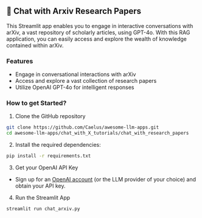 ## 🔎 Chat with Arxiv Research Papers
This Streamlit app enables you to engage in interactive conversations with arXiv, a vast repository of scholarly articles, using GPT-4o. With this RAG application, you can easily access and explore the wealth of knowledge contained within arXiv.

### Features
- Engage in conversational interactions with arXiv
- Access and explore a vast collection of research papers
- Utilize OpenAI GPT-4o for intelligent responses

### How to get Started?

1. Clone the GitHub repository

```bash
git clone https://github.com/Caelus/awesome-llm-apps.git
cd awesome-llm-apps/chat_with_X_tutorials/chat_with_research_papers
```
2. Install the required dependencies:

```bash
pip install -r requirements.txt
```
3. Get your OpenAI API Key

- Sign up for an [OpenAI account](https://platform.openai.com/) (or the LLM provider of your choice) and obtain your API key.

4. Run the Streamlit App
```bash
streamlit run chat_arxiv.py
```